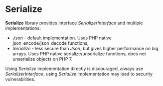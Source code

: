 # Serialize

**Serialize** library provides interface *SerializerInterface* and multiple implementations:

 * *Json* - default implementation. Uses PHP native json_encode/json_decode functions;
 * *Serialize* - less secure than *Json*, but gives higher performance on big arrays. Uses PHP native serialize/unserialize functions, does not unserialize objects on PHP 7.
 
Using *Serialize* implementation directly is discouraged, always use *SerializerInterface*, using *Serialize* implementation may lead to security vulnerabilities.